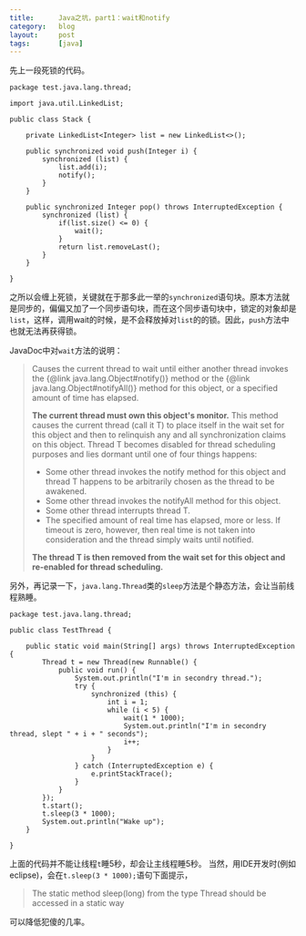 ```yaml
---
title:      Java之坑，part1：wait和notify
category:   blog
layout:     post
tags:       [java]
---
```



先上一段死锁的代码。

    package test.java.lang.thread;
    
    import java.util.LinkedList;
    
    public class Stack {
    
        private LinkedList<Integer> list = new LinkedList<>();
    
        public synchronized void push(Integer i) {
            synchronized (list) {
                list.add(i);
                notify();
            }
        }
    
        public synchronized Integer pop() throws InterruptedException {
            synchronized (list) {
                if(list.size() <= 0) {
                    wait();
                }
                return list.removeLast();
            }
        }
    
    }
    

之所以会缠上死锁，关键就在于那多此一举的`synchronized`语句块。原本方法就是同步的，偏偏又加了一个同步语句块，而在这个同步语句块中，锁定的对象却是`list`，这样，调用wait的时候，是不会释放掉对`list`的的锁。因此，`push`方法中也就无法再获得锁。

JavaDoc中对`wait`方法的说明：

> Causes the current thread to wait until either another thread invokes the {@link java.lang.Object#notify()} method or the {@link java.lang.Object#notifyAll()} method for this object, or a specified amount of time has elapsed.
> 
> **The current thread must own this object's monitor.** This method causes the current thread (call it T) to place itself in the wait set for this object and then to relinquish any and all synchronization claims on this object. Thread T becomes disabled for thread scheduling purposes and lies dormant until one of four things happens:
> 
> *   Some other thread invokes the notify method for this object and thread T happens to be arbitrarily chosen as the thread to be awakened. 
> *   Some other thread invokes the notifyAll method for this object. 
> *   Some other thread interrupts thread T. 
> *   The specified amount of real time has elapsed, more or less. If timeout is zero, however, then real time is not taken into consideration and the thread simply waits until notified. 
> 
> **The thread T is then removed from the wait set for this object and re-enabled for thread scheduling.**

另外，再记录一下，`java.lang.Thread`类的`sleep`方法是个静态方法，会让当前线程熟睡。

    package test.java.lang.thread;
    
    public class TestThread {
    
        public static void main(String[] args) throws InterruptedException {
            Thread t = new Thread(new Runnable() {
                public void run() {
                    System.out.println("I'm in secondry thread.");
                    try {
                        synchronized (this) {
                            int i = 1;
                            while (i < 5) {
                                wait(1 * 1000);
                                System.out.println("I'm in secondry thread, slept " + i + " seconds");
                                i++;
                            }
                        }
                    } catch (InterruptedException e) {
                        e.printStackTrace();
                    }
                }
            });
            t.start();
            t.sleep(3 * 1000);
            System.out.println("Wake up");
        }
    
    }
    

上面的代码并不能让线程`t`睡5秒，却会让主线程睡5秒。 当然，用IDE开发时(例如eclipse)，会在`t.sleep(3 * 1000);`语句下面提示，

> The static method sleep(long) from the type Thread should be accessed in a static way

可以降低犯傻的几率。
